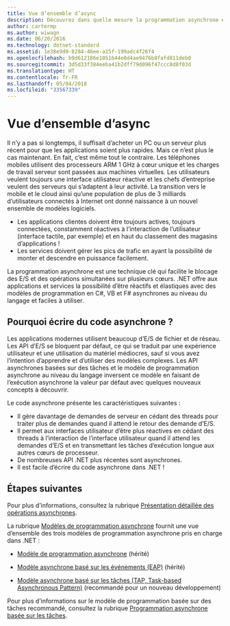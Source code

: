 ```yaml
---
title: Vue d’ensemble d’async
description: Découvrez dans quelle mesure la programmation asynchrone est une technique clé qui facilite le blocage des E/S et des opérations simultanées sur plusieurs cœurs.
author: cartermp
ms.author: wiwagn
ms.date: 06/20/2016
ms.technology: dotnet-standard
ms.assetid: 1e38e9d9-8284-46ee-a15f-199adc4f26f4
ms.openlocfilehash: b9d612186e1051644e8d4ae9476b8fafd811deb0
ms.sourcegitcommit: 3d5d33f384eeba41b2dff79d096f47ccc8d8f03d
ms.translationtype: HT
ms.contentlocale: fr-FR
ms.lasthandoff: 05/04/2018
ms.locfileid: "33567339"
---
```

# <a name="async-overview"></a>Vue d’ensemble d’async

Il n’y a pas si longtemps, il suffisait d’acheter un PC ou un serveur plus récent pour que les applications soient plus rapides. Mais ce n’est plus le cas maintenant. En fait, c’est même tout le contraire. Les téléphones mobiles utilisent des processeurs ARM 1 GHz à cœur unique et les charges de travail serveur sont passées aux machines virtuelles. Les utilisateurs veulent toujours une interface utilisateur réactive et les chefs d’entreprise veulent des serveurs qui s’adaptent à leur activité. La transition vers le mobile et le cloud ainsi qu’une population de plus de 3 milliards d’utilisateurs connectés à Internet ont donné naissance à un nouvel ensemble de modèles logiciels. 

* Les applications clientes doivent être toujours actives, toujours connectées, constamment réactives à l’interaction de l’utilisateur (interface tactile, par exemple) et en haut du classement des magasins d’applications !
* Les services doivent gérer les pics de trafic en ayant la possibilité de monter et descendre en puissance facilement. 

La programmation asynchrone est une technique clé qui facilite le blocage des E/S et des opérations simultanées sur plusieurs cœurs. .NET offre aux applications et services la possibilité d’être réactifs et élastiques avec des modèles de programmation en C#, VB et F# asynchrones au niveau du langage et faciles à utiliser.

## <a name="why-write-async-code"></a>Pourquoi écrire du code asynchrone ?

Les applications modernes utilisent beaucoup d’E/S de fichier et de réseau. Les API d’E/S se bloquent par défaut, ce qui se traduit par une expérience utilisateur et une utilisation du matériel médiocres, sauf si vous avez l’intention d’apprendre et d’utiliser des modèles complexes. Les API asynchrones basées sur des tâches et le modèle de programmation asynchrone au niveau du langage inversent ce modèle en faisant de l’exécution asynchrone la valeur par défaut avec quelques nouveaux concepts à découvrir.

Le code asynchrone présente les caractéristiques suivantes :

* Il gère davantage de demandes de serveur en cédant des threads pour traiter plus de demandes quand il attend le retour des demande d’E/S.
* Il permet aux interfaces utilisateur d’être plus réactives en cédant des threads à l’interaction de l’interface utilisateur quand il attend les demandes d’E/S et en transmettant les tâches d’exécution longue aux autres cœurs de processeur.
* De nombreuses API .NET plus récentes sont asynchrones.
* Il est facile d’écrire du code asynchrone dans .NET !

## <a name="whats-next"></a>Étapes suivantes

Pour plus d’informations, consultez la rubrique [Présentation détaillée des opérations asynchrones](async-in-depth.md).

La rubrique [Modèles de programmation asynchrone](/asynchronous-programming-patterns/index.md) fournit une vue d’ensemble des trois modèles de programmation asynchrone pris en charge dans .NET :  
  
-   [Modèle de programmation asynchrone](asynchronous-programming-patterns/asynchronous-programming-model-apm.md) (hérité)  
  
-   [Modèle asynchrone basé sur les événements (EAP)](asynchronous-programming-patterns/event-based-asynchronous-pattern-eap.md) (hérité)  
  
-   [Modèle asynchrone basé sur les tâches (TAP, Task-based Asynchronous Pattern)](asynchronous-programming-patterns/task-based-asynchronous-pattern-tap.md) (recommandé pour un nouveau développement)  

Pour plus d’informations sur le modèle de programmation basée sur des tâches recommandé, consultez la rubrique [Programmation asynchrone basée sur les tâches](parallel-programming/task-based-asynchronous-programming.md).
